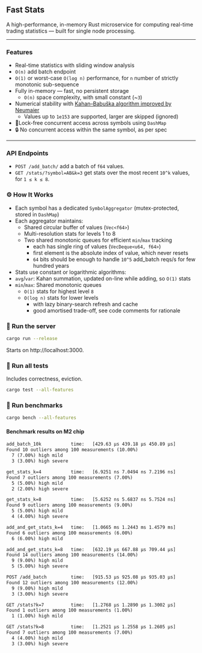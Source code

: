 ## Fast Stats

A high-performance, in-memory Rust microservice for computing real-time trading statistics — built for
single node processing.

---

### Features

- Real-time statistics with sliding window analysis
- `O(n)` add batch endpoint
- `O(1)` or worst-case `O(log n)` performance,
  for `n` number of strictly monotonic sub-sequence
- Fully in-memory — fast, no persistent storage
    - `O(n)` space complexity, with small constant (~`3`)
- Numerical stability
  with [Kahan–Babuška algorithm improved by Neumaier](https://en.wikipedia.org/wiki/Kahan_summation_algorithm)
    - Values up to `1e153` are supported, larger are skipped (ignored)
- 🧵Lock-free concurrent access across symbols using `DashMap`
- 🔒 No concurrent access within the same symbol, as per spec

---

### API Endpoints

* `POST /add_batch/`
  add a batch of `f64` values.
* `GET /stats/?symbol=AB&k=3`
  get stats over the most recent `10^k` values, for `1 ≤ k ≤ 8`.

### ⚙️ How It Works

* Each symbol has a dedicated `SymbolAggregator` (mutex-protected, stored in `DashMap`)
* Each aggregator maintains:
    * Shared circular buffer of values (`Vec<f64>`)
    * Multi-resolution stats for levels 1 to 8
    * Two shared monotonic queues for efficient `min`/`max` tracking
        * each has single ring of values (`VecDeque<u64, f64>`)
        * first element is the absolute index of value, which never resets
        * `64` bits should be enough to handle `10^5` add_batch reqs/s for few hundred years
* Stats use constant or logarithmic algorithms:
* `avg`/`var`: Kahan summation, updated on-line while adding, so `O(1)` stats
* `min`/`max`: Shared monotonic queues
    * `O(1)` stats for highest level `8`
    * `O(log n)` stats for lower levels
        * with lazy binary-search refresh and cache
        * good amortised trade-off, see code comments for rationale

### 🚀 Run the server

```bash
cargo run --release
```

Starts on http://localhost:3000.

### 🧪 Run all tests

Includes correctness, eviction.

```bash
cargo test --all-features
```

### 🧪 Run benchmarks

```bash
cargo bench --all-features
```

#### Benchmark results on M2 chip

```txt
add_batch_10k           time:   [429.63 µs 439.18 µs 450.89 µs]
Found 10 outliers among 100 measurements (10.00%)
  7 (7.00%) high mild
  3 (3.00%) high severe

get_stats_k=4           time:   [6.9251 ns 7.0494 ns 7.2196 ns]
Found 7 outliers among 100 measurements (7.00%)
  5 (5.00%) high mild
  2 (2.00%) high severe

get_stats_k=8           time:   [5.6252 ns 5.6837 ns 5.7524 ns]
Found 9 outliers among 100 measurements (9.00%)
  5 (5.00%) high mild
  4 (4.00%) high severe

add_and_get_stats_k=4   time:   [1.0665 ms 1.2443 ms 1.4579 ms]
Found 6 outliers among 100 measurements (6.00%)
  6 (6.00%) high mild

add_and_get_stats_k=8   time:   [632.19 µs 667.88 µs 709.44 µs]
Found 14 outliers among 100 measurements (14.00%)
  9 (9.00%) high mild
  5 (5.00%) high severe

POST /add_batch         time:   [915.53 µs 925.08 µs 935.03 µs]
Found 12 outliers among 100 measurements (12.00%)
  9 (9.00%) high mild
  3 (3.00%) high severe

GET /stats?k=7          time:   [1.2768 µs 1.2890 µs 1.3002 µs]
Found 1 outliers among 100 measurements (1.00%)
  1 (1.00%) high mild

GET /stats?k=8          time:   [1.2521 µs 1.2558 µs 1.2605 µs]
Found 7 outliers among 100 measurements (7.00%)
  4 (4.00%) high mild
  3 (3.00%) high severe
```